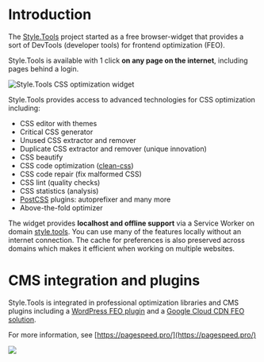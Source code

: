 # Introduction

The [Style.Tools](https://style.tools/) project started as a free browser-widget that provides a sort of DevTools (developer tools) for frontend optimization (FEO).

Style.Tools is available with 1 click **on any page on the internet**, including pages behind a login.

![Style.Tools CSS optimization widget](../gitbook/images/styletools-widget.gif)

Style.Tools provides access to advanced technologies for CSS optimization including:

- CSS editor with themes
- Critical CSS generator
- Unused CSS extractor and remover
- Duplicate CSS extractor and remover (unique innovation)
- CSS beautify
- CSS code optimization ([clean-css](https://github.com/jakubpawlowicz/clean-css))
- CSS code repair (fix malformed CSS)
- CSS lint (quality checks)
- CSS statistics (analysis)
- [PostCSS](https://github.com/postcss/postcss) plugins: autoprefixer and many more
- Above-the-fold optimizer

The widget provides **localhost and offline support** via a Service Worker on domain [style.tools](https://style.tools/). You can use many of the features locally without an internet connection. The cache for preferences is also preserved across domains which makes it efficient when working on multiple websites.

# CMS integration and plugins

Style.Tools is integrated in professional optimization libraries and CMS plugins including a [WordPress FEO plugin](https://pagespeed.pro/wordpress/) and a [Google Cloud CDN FEO solution](https://pagespeed.pro/google-cdn/). 

For more information, see [https://pagespeed.pro/](https://pagespeed.pro/)

[![](../gitbook/images/psp-concept.jpg)](https://pagespeed.pro/)